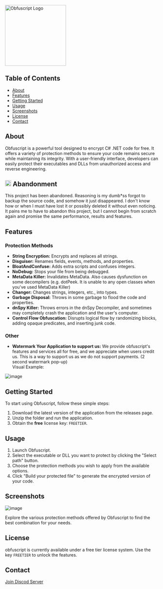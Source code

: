 <img src="https://github.com/user-attachments/assets/480efc94-95d9-48a1-968b-e16d3d176fd8" alt="Obfuscript Logo" width="200"/>

## Table of Contents

- [About](#about)
- [Features](#features)
- [Getting Started](#getting-started)
- [Usage](#usage)
- [Screenshots](#screenshots)
- [License](#license)
- [Contact](#contact)

## About

Obfuscript is a powerful tool designed to encrypt C# .NET code for free. It offers a variety of protection methods to ensure your code remains secure while maintaining its integrity. With a user-friendly interface, developers can easily protect their executables and DLLs from unauthorized access and reverse engineering.

## <img src="https://github.com/user-attachments/assets/0817ee18-fa22-4b72-937a-272812bd896d" alt="Obfuscript Logo" width="20"/> Abandonment

This project has been abandoned.
Reasoning is my dumb*ss forgot to backup the source code, and somehow it just disappeared. I don't know how or when I must have lost it or possibly deleted it without even noticing. It pains me to have to abandon this project, but I cannot begin from scratch again and promise the same performance, results and features.

## Features

### Protection Methods

- **String Encryption:** Encrypts and replaces all strings.
- **Disguiser:** Renames fields, events, methods, and properties.
- **BloatAndConfuse:** Adds extra scripts and confuses integers.
- **NoDebug:** Stops your file from being debugged.
- **MetaData Killer:** Invalidates MetaData. Also causes dysfunction on some decompilers (e.g. dotPeek. It is unable to any open classes when you've used MetaData Killer)
- **Changer:** Changes strings, integers, etc., into types.
- **Garbage Disposal:** Throws in some garbage to flood the code and properties.
- **dnSpy Killer:** Throws errors in the dnSpy Decompiler, and sometimes may completely crash the application and the user's computer.
- **Control Flow Obfuscation:** Disrupts logical flow by randomizing blocks, adding opaque predicates, and inserting junk code.

### Other

- **Watermark Your Application to support us:** We provide obfuscript's features and services all for free, and we appreciate when users credit us. This is a way to support us as we do not support payments. (2 second watermark pop-up) <br>Visual Example:

![image](https://github.com/user-attachments/assets/c5925011-a892-41b1-8d13-e151a44a8f25)

## Getting Started

To start using Obfuscript, follow these simple steps:

1. Download the latest version of the application from the releases page.
2. Unzip the folder and run the application.
3. Obtain the **free** license key: `FREETIER`.

## Usage

1. Launch Obfuscript.
2. Select the executable or DLL you want to protect by clicking the "Select path" button.
3. Choose the protection methods you wish to apply from the available options.
4. Click "Build your protected file" to generate the encrypted version of your code.

## Screenshots

![image](https://github.com/user-attachments/assets/c9740817-b571-4129-8bf9-08eb38d1defb)

Explore the various protection methods offered by Obfuscript to find the best combination for your needs.

## License

obfuscript is currently available under a free tier license system. Use the key `FREETIER` to unlock the features.<br>

## Contact

[Join Discod Server](https://discord.gg/wmq3nU9YXM)
